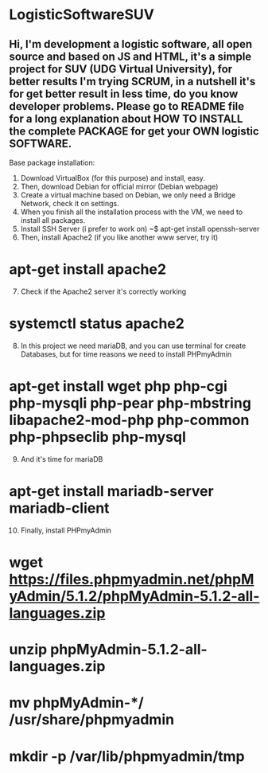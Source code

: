 # LogisticSoftwareSUV
Hi,  I'm development a logistic software, all open source and based on JS and HTML, it's a simple project for SUV (UDG Virtual University), for better results I'm trying SCRUM, in a nutshell it's for get better result in less time, do you know developer problems. Please go to README file for a long explanation about HOW TO INSTALL the complete PACKAGE for get your OWN logistic SOFTWARE.
---------
Base package installation:

1. Download VirtualBox (for this purpose) and install, easy.
2. Then, download Debian for official mirror (Debian webpage)
3. Create a virtual machine based on Debian, we only need a Bridge Network, check it on settings.
4. When you finish all the installation process with the VM, we need to install all packages.
5. Install SSH Server (i prefer to work on)
~$ apt-get install openssh-server
6. Then, install Apache2 (if you like another www server, try it)
# apt-get install apache2
7. Check if the Apache2 server it's correctly working
# systemctl status apache2
8. In this project we need mariaDB, and you can use terminal for create Databases, but for time reasons we need to install PHPmyAdmin
# apt-get install wget php php-cgi php-mysqli php-pear php-mbstring libapache2-mod-php php-common php-phpseclib php-mysql
9. And it's time for mariaDB
# apt-get install mariadb-server mariadb-client
10. Finally, install PHPmyAdmin
# wget https://files.phpmyadmin.net/phpMyAdmin/5.1.2/phpMyAdmin-5.1.2-all-languages.zip
# unzip phpMyAdmin-5.1.2-all-languages.zip
# mv phpMyAdmin-*/ /usr/share/phpmyadmin
# mkdir -p /var/lib/phpmyadmin/tmp

